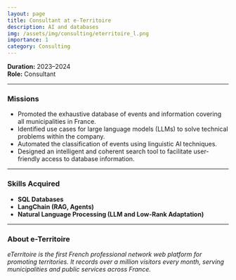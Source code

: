 ```yaml
---
layout: page
title: Consultant at e-Territoire
description: AI and databases
img: /assets/img/consulting/eterritoire_l.png
importance: 1
category: Consulting
---
```


**Duration:** 2023–2024  
**Role:** Consultant  

---

### Missions

- Promoted the exhaustive database of events and information covering all municipalities in France.  
- Identified use cases for large language models (LLMs) to solve technical problems within the company.  
- Automated the classification of events using linguistic AI techniques.  
- Designed an intelligent and coherent search tool to facilitate user-friendly access to database information.

---

### Skills Acquired

- **SQL Databases**  
- **LangChain (RAG, Agents)**  
- **Natural Language Processing (LLM and Low-Rank Adaptation)**  


---

### About e-Territoire

<div class="caption">
    <em>eTerritoire is the first French professional network web platform for promoting territories. It records over a million visitors every month, serving municipalities and public services across France.</em>
</div>
